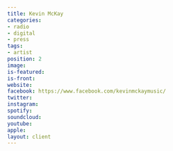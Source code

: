 ```yaml
---
title: Kevin McKay
categories:
- radio
- digital
- press
tags:
- artist
position: 2
image: 
is-featured: 
is-front: 
website: 
facebook: https://www.facebook.com/kevinmckaymusic/
twitter: 
instagram: 
spotify: 
soundcloud: 
youtube: 
apple: 
layout: client
---
```


